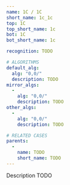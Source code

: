 ```yaml
---
name: 1C / 1C
short_name: 1c_1c
top: 1C
top_short_name: 1c
bot: 1C
bot_short_name: 1c

recognition: TODO

# ALGORITHMS
default_alg:
  alg: "0,0/"
  description: TODO
mirror_algs:
  -
    alg: "0,0/"
    description: TODO
other_algs:
  -
    alg: "0,0/"
    description: TODO

# RELATED CASES
parents:
  -
    name: TODO
    short_name: TODO
---
```


Description TODO

